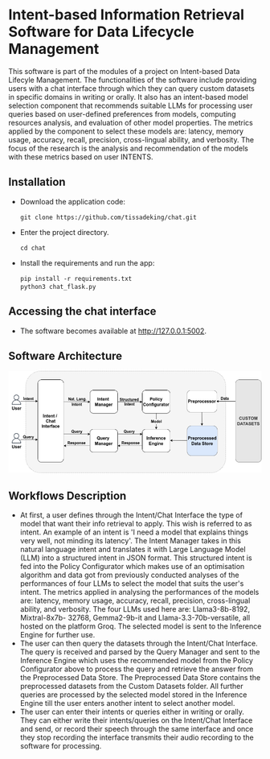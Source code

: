 # Intent-based Information Retrieval Software for Data Lifecycle Management

This software is part of the modules of a project on Intent-based Data Lifecyle Management. 
The functionalities of the software include providing users with a chat interface through which they can query custom datasets in specific domains in writing or orally.
It also has an intent-based model selection component that recommends suitable LLMs for processing user queries based on user-defined preferences from models, computing resources analysis, and evaluation of other model properties.
The metrics applied by the component to select these models are: latency, memory usage, accuracy, recall, precision, cross-lingual ability, and verbosity. 
The focus of the research is the analysis and recommendation of the models with these metrics based on user INTENTS.

## Installation

- Download the application code:
    ```
    git clone https://github.com/tissadeking/chat.git
    ```
- Enter the project directory.
    ```
    cd chat

- Install the requirements and run the app:
    ```
    pip install -r requirements.txt
    python3 chat_flask.py
    ```
## Accessing the chat interface
- The software becomes available at http://127.0.0.1:5002.

## Software Architecture
![Description of Image](info_retrieval_archi.png)

## Workflows Description
- At first, a user defines through the Intent/Chat Interface the type of model that want their info retrieval to apply. This wish is referred to as intent. An example of an intent is 'I need a model that explains things very well, not minding its latency'. The Intent Manager takes in this natural language intent and translates it with Large Language Model (LLM) into a structured intent in JSON format. This structured intent is fed into the Policy Configurator which makes use of an optimisation algorithm and data got from previously conducted analyses of the performances of four LLMs to select the model that suits the user's intent. The metrics applied in analysing the performances of the models are: latency, memory usage, accuracy, recall, precision, cross-lingual ability, and verbosity. The four LLMs used here are: Llama3-8b-8192, Mixtral-8x7b-
32768, Gemma2-9b-it and Llama-3.3-70b-versatile, all hosted on the platform Groq. The selected model is sent to the Inference Engine for further use.
- The user can then query the datasets through the Intent/Chat Interface. The query is received and parsed by the Query Manager and sent to the Inference Engine which uses the recommended model from the Policy Configurator above to process the query and retrieve the answer from the Preprocessed Data Store. The Preprocessed Data Store contains the preprocessed datasets from the Custom Datasets folder. All further queries are processed by the selected model stored in the Inference Engine till the user enters another intent to select another model.
- The user can enter their intents or queries either in writing or orally. They can either write their intents/queries on the Intent/Chat Interface and send, or record their speech through the same interface and once they stop recording the interface transmits their audio recording to the software for processing. 
